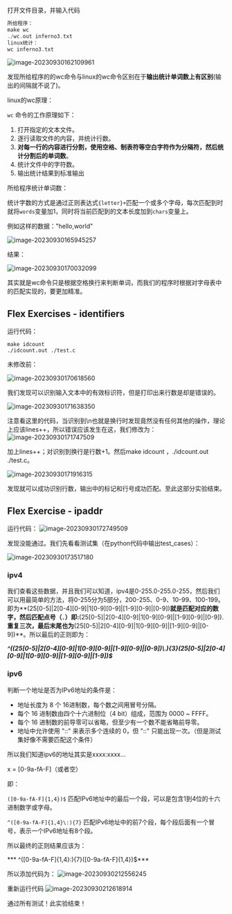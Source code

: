 



打开文件目录，并输入代码

```c
所给程序：
make wc
./wc.out inferno3.txt 
linux统计：
wc inferno3.txt 
```

![image-20230930162109961](https://typora-image-fengchen.oss-cn-beijing.aliyuncs.com/img/image-20230930162109961.png)

发现所给程序的的wc命令与linux的wc命令区别在于**输出统计单词数上有区别**(输出的间隔就不说了)。

linux的wc原理：

`wc` 命令的工作原理如下：

1. 打开指定的文本文件。
2. 逐行读取文件的内容，并统计行数。
3. **对每一行的内容进行分割，使用空格、制表符等空白字符作为分隔符，然后统计分割后的单词数**。
4. 统计文件中的字符数。
5. 输出统计结果到标准输出

所给程序统计单词数：

统计字数的方式是通过正则表达式`{letter}+`匹配一个或多个字母，每次匹配到时就将`words`变量加1，同时将当前匹配到的文本长度加到`chars`变量上。

例如这样的数据："hello,world"

![image-20230930165945257](https://typora-image-fengchen.oss-cn-beijing.aliyuncs.com/img/image-20230930165945257.png)

结果：

![image-20230930170032099](https://typora-image-fengchen.oss-cn-beijing.aliyuncs.com/img/image-20230930170032099.png)

其实就是wc命令只是根据空格换行来判断单词，而我们的程序时根据对字母表中的匹配实现的，要更加精准。

## Flex Exercises - identifiers

运行代码：

```
make idcount 
./idcount.out ./test.c
```

未修改前：

![image-20230930170618560](https://typora-image-fengchen.oss-cn-beijing.aliyuncs.com/img/image-20230930170618560.png)

我们发现可以识别输入文本中的有效标识符，但是打印出来行数是却是错误的。

![image-20230930171638350](https://typora-image-fengchen.oss-cn-beijing.aliyuncs.com/img/image-20230930171638350.png)

注意看这里的代码，当识别到\n也就是换行时发现竟然没有任何其他的操作，理论上应该lines++，所以错误应该发生在这，我们修改为：
![image-20230930171747509](https://typora-image-fengchen.oss-cn-beijing.aliyuncs.com/img/image-20230930171747509.png)

加上lines++；对识别到换行是行数+1。然后make idcount ，./idcount.out ./test.c。

![image-20230930171916315](https://typora-image-fengchen.oss-cn-beijing.aliyuncs.com/img/image-20230930171916315.png)

发现就可以成功识别行数，输出中的标记和行号成功匹配。至此这部分实验结束。

## Flex Exercise - ipaddr

运行代码：
![image-20230930172749509](https://typora-image-fengchen.oss-cn-beijing.aliyuncs.com/img/image-20230930172749509.png)

发现没能通过。我们先看看测试集（在python代码中输出test_cases）：

![image-20230930173517180](https://typora-image-fengchen.oss-cn-beijing.aliyuncs.com/img/image-20230930173517180.png)

###  ipv4



我们查看这些数据，并且我们可以知道，ipv4是0-255.0-255.0-255，然后我们可以用最简单的方法，将0-255分为5部分，200-255、0-9、10-99、100-199。即为**(25[0-5]|2[0-4][0-9]|1[0-9][0-9]|[1-9][0-9]|[0-9])**就是匹配对应的数字，然后匹配点号（`.`）即:**(25[0-5]|2[0-4][0-9]|1[0-9][0-9]|[1-9][0-9]|[0-9]).**重复三次，最后末尾也为**(25[0-5]|2[0-4][0-9]|1[0-9][0-9]|[1-9][0-9]|[0-9])**。所以最后的正则即为：

***^((25[0-5]|2[0-4][0-9]|1[0-9][0-9]|[1-9][0-9]|[0-9])\\.){3}(25[0-5]|2[0-4][0-9]|1[0-9][0-9]|[1-9][0-9]|[1-9])$***

### ipv6

判断一个地址是否为IPv6地址的条件是：

- 地址长度为 8 个 16进制数，每个数之间用冒号分隔。
- 每个 16 进制数由四个十六进制位（4 bit）组成，范围为 0000 ~ FFFF。
- 每个 16 进制数的前导零可以省略，但至少有一个数不能省略前导零。
- 地址中允许使用 "::" 来表示多个连续的 0，但 "::" 只能出现一次。（但是测试集好像不需要匹配这个条件）

所以我们知道ipv6的地址其实是xxxx:xxxx...

x = [0-9a-fA-F]（或者空）

即：

`([0-9a-fA-F]{1,4})$` 匹配IPv6地址中的最后一个段，可以是包含1到4位的十六进制数字或字母。

`^([0-9a-fA-F]{1,4}\:){7}` 匹配IPv6地址中的前7个段，每个段后面有一个冒号，表示一个IPv6地址有8个段。



所以最终的正则结果应该为：

*** ^([0-9a-fA-F]{1,4}\:){7}([0-9a-fA-F]{1,4})$***

所以添加代码为：
![image-20230930212556245](https://typora-image-fengchen.oss-cn-beijing.aliyuncs.com/img/image-20230930212556245.png)

重新运行代码
![image-20230930212618914](https://typora-image-fengchen.oss-cn-beijing.aliyuncs.com/img/image-20230930212618914.png)

通过所有测试！此实验结束！